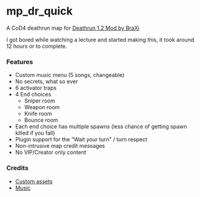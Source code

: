# mp_dr_quick

A CoD4 deathrun map for [Deathrun 1.2 Mod by BraXi](https://github.com/BraXi/CoD4_DeathRun_1.2_Mod)

I got bored while watching a lecture and started making this, it took around 12 hours or to complete.

### Features
- Custom music menu (5 songs, changeable)
- No secrets, what so ever
- 6 activator traps
- 4 End choices
  - Sniper room
  - Weapon room
  - Knife room
  - Bounce room
- Each end choice has multiple spawns (less chance of getting spawn killed if you fall)
- Plugin support for the "Wait your turn" / turn respect
- Non-intrusive map credit messages
- No VIP/Creator only content


### Credits

- [Custom assets](/raw/README.md)
- [Music](/raw/sound/frzl_music/README.md)